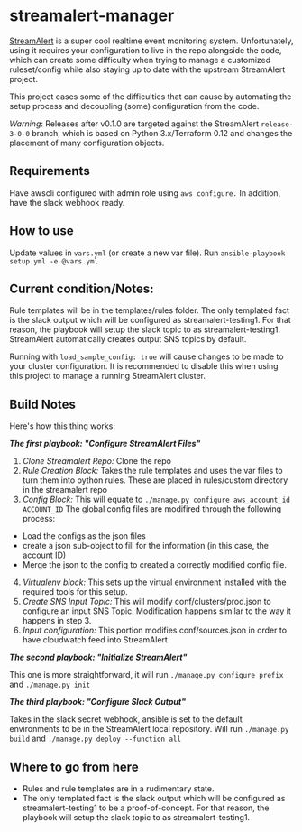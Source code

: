 # streamalert-manager

[StreamAlert](https://github.com/airbnb/streamalert) is a super cool realtime event monitoring system. Unfortunately, using it requires your configuration to live in the repo alongside the code, which can create some difficulty when trying to manage a customized ruleset/config while also staying up to date with the upstream StreamAlert project. 

This project eases some of the difficulties that can cause by automating the setup process and decoupling (some) configuration from the code. 

*Warning*: Releases after v0.1.0 are targeted against the StreamAlert `release-3-0-0` branch, which is based on Python 3.x/Terraform 0.12 and changes the placement of many configuration objects.

## Requirements

Have awscli configured with admin role using `aws configure.` In addition, have the slack webhook ready.

## How to use

Update values in `vars.yml` (or create a new var file). Run ```ansible-playbook setup.yml -e @vars.yml```

## Current condition/Notes:

Rule templates will be in the templates/rules folder. The only templated fact is the slack output which will be configured as streamalert-testing1. For that reason, the playbook will setup the slack topic to as streamalert-testing1. StreamAlert automatically creates output SNS topics by default.

Running with `load_sample_config: true` will cause changes to be made to your cluster configuration. It is recommended to disable this when using this project to manage a running StreamAlert cluster.

## Build Notes

Here's how this thing works: 

__*The first playbook: "Configure StreamAlert Files"*__
1. *Clone Streamalert Repo:* Clone the repo
2. *Rule Creation Block:* Takes the rule templates and uses the var files to turn them into python rules. These are placed in rules/custom directory in the streamalert repo
3. *Config Block:* This will equate to ```./manage.py configure aws_account_id ACCOUNT_ID``` The global config files are modifired through the following process:
- Load the configs as the json files
- create a json sub-object to fill for the information (in this case, the account ID)
- Merge the json to the config to created a correctly modified config file.
4. *Virtualenv block:* This sets up the virtual environment installed with the required tools for this setup. 
5. *Create SNS Input Topic:* This will modify conf/clusters/prod.json to configure an input SNS Topic. Modification happens similar to the way it happens in step 3.
6. *Input configuration:* This portion modifies conf/sources.json in order to have cloudwatch feed into StreamAlert

__*The second playbook: "Initialize StreamAlert"*__

This one is more straightforward, it will run ```./manage.py configure prefix``` and ```./manage.py init```

__*The third playbook: "Configure Slack Output"*__

Takes in the slack secret webhook, ansible is set to the default environments to be in the StreamAlert local repository. Will run ```./manage.py build``` and ```./manage.py deploy --function all```

## Where to go from here
- Rules and rule templates are in a rudimentary state.
- The only templated fact is the slack output which will be configured as streamalert-testing1 to be a proof-of-concept. For that reason, the playbook will setup the slack topic to as streamalert-testing1.